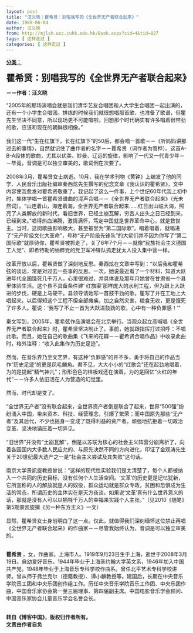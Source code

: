 ```yaml
---
layout: post
title: "汪义晓：瞿希贤：别唱我写的《全世界无产者联合起来》"
date: 1989-06-04
author: 汪义晓
from: http://mjlsh.usc.cuhk.edu.hk/Book.aspx?cid=4&tid=827
tags: [ 这样走过 ]
categories: [ 这样走过 ]
---
```


<div style="margin: 15px 10px 10px 0px;">
 <div>
  <span id="ctl00_ContentPlaceHolder1_chapter1_SubjectLabel" style="font-weight:bold;text-decoration:underline;">
   分类：
  </span>
 </div>
 <p>
  <strong>
   <font size="5">
    瞿希贤：别唱我写的《全世界无产者联合起来》
   </font>
  </strong>
 </p>
 <p>
  <strong>
   －－作者：汪义晓
  </strong>
 </p>
 <p>
  “2005年的那场演唱会就是我们清华艺友合唱团和人大学生合唱团一起出演的，还有一个小学生合唱团。排练的时候我们就很想唱那首歌，也准备了歌谱，但瞿先生坚决不同意，所以现场更不可能唱啦。回想那个时代确实有许多唱着很带劲的歌，应该和现在的朝鲜很相像。”
  <br/>
  <br/>
  我们这一代“生在红旗下，长在红旗下”的50后，都会唱一首歌－－《听妈妈讲那过去的事情》，自然就记住了曲作者的名字－－瞿希贤（词作者为管桦）。这首A-B-A段体的歌曲，尤其以优美、妙曼、辽远的旋律，影响了一代又一代青少年－－毕竟，音调是可以独立审美的，歌词倒在次要了。
  <br/>
  <br/>
  2008年3月，瞿希贤女士病逝。10月，我在学术刊物《黄钟》上编发了他的同学、人民音乐出版社编审秦西炫先生撰写的纪念文章《我认识的瞿希贤》，文中内容使我愈发对瞿希贤敬重了。我记起了这么一件事，上个世纪60年代我上初中时，集体学唱一首瞿希贤谱曲的混声合唱－－《全世界无产者联合起来》（光未然词）。“山连着山，海连着海，全世界无产者联合起来……红日出山临大海，照亮了人类解放的新时代，看旧世界，已经土崩瓦解，穷苦人出头之日已经到来，已经到来。”唱得热血沸腾，激情满怀，笃定中国就是世界革命中心，就是救世主。当时，这阕歌曲影响极大，甚至被誉为“第二国际歌”。唱着唱着，就唱进了“无产阶级文化大革命”，号称“无产阶级先锋队”的大佬们并不因为你写了“第二国际歌”就厚待你，瞿希贤被抓走了，关了6年7个月－－就像“民族社会主义德国工人党”、即希特勒的纳粹党的党卫军冲锋队抓走犹太人投入集中营一样。
  <br/>
  <br/>
  改革开放以后，瞿希贤做了深刻地反思。秦西炫在文章中写到：“以后我和瞿希弦的谈话，常是对过去一些事的反思。一次，她说最近看了一个材料，知道大跃进年代全国饿死几千万人，心里很难过，并具体说及那年月她曾在甘肃省一个县里体验生活。这个县不具备条件建‘ 红旗渠’那样庞大的水利工程，但为跟上大跃进的步伐，硬是上马硬干。县领导请她写一首鼓干劲的歌，瞿写了并在工地上大唱起来。以后得知这个工程不但全部瘫痪，加之自然灾害，粮食无收，更是饿死了许多人。瞿说：‘我写了不止一首为大跃进鼓劲的歌，心中有一种负罪感！’”
  <br/>
  <br/>
  秦文写到，2005年，瞿希弦作品演唱会在北京举行。当观众起立高喊唱《全世界无产者联合起来》时，瞿希贤坚决制止了。事前，她就跟指挥打过招呼：不唱此歌。而且，她在自己的歌曲集《飞来的花瓣－－瞿希贤合唱作品》中收录此曲时，格外注释：“收入此集作为历史足迹”。
  <br/>
  <br/>
  然而，在音乐界乃至文艺界，有这种“负罪感”的并不多，勇于将自己的作品当作“历史足迹”的更是凤毛麟角。君不见，大大小小的“红歌会”还在起劲地唱着，为的是提起“精气神儿”；形形色色的样板戏还在演着，为的是回忆“火红的年代”－－许多人依旧活在人为营造的幻觉里。
  <br/>
  <br/>
  然而，时代却是变了。
  <br/>
  <br/>
  “全世界无产者”没有联合起来，全世界资产者倒是联合了起来，世界“500强”纷纷涌入中国，带来资本、科技、经营理念，引爆了繁荣；而中国原先那些“无产者”及其后代，不少也摇身一变成了既得利益的资产者，顽强地抗拒着一切政治变革、坚决地镇压着一切异见。
  <br/>
  <br/>
  “旧世界”并没有“土崩瓦解”，倒是以苏联为核心的社会主义阵营分崩离析了，向着各国国内大多数人民应允的、与原先决然不同的方向进化，印证了金观涛先生关于20世纪最大遗产之一是“社会主义尝试及其失败”这句话。
  <br/>
  <br/>
  南京大学景凯旋教授曾说：“这样的现代性实验我们是太清楚了，每个人都被纳入一个共同的历史目标，没有任何个人生活空间。‘文革’的历史更是记忆犹新，它所宣称的人的解放就是人的奴役，群众运动就是群众专政，贫困和恐惧成为生活的常态，所谓历史的主体实在是天方夜谈。如果说‘文革’真有什么世界意义的话，那就是没有人可以以牺牲千万人的幸福来实践个人主张。”（见2010《随笔》第5期景凯旋撰《另一种东方主义》一文）
  <br/>
  <br/>
  显然，瞿希贤女士身前明白了这一点。仅此，就值得我们深刻缅怀这位禁止再唱《全世界无产者联合起来》的作曲家－－尽管我始终认为，音调是可以独立审美的。
 </p>
 <p>
  <br/>
  <strong>
   瞿希贤
  </strong>
  ，女，作曲家。上海市人。1919年9月23日生于上海，逝世于2008年3月19日。自幼爱好音乐。1944年毕业于上海圣约翰大学英文系，1946年加入中国共产党。1948年毕业于上海音乐专科学校作曲系。曾任北平艺术专科学校讲师。曾从师于弗兰克尔（德籍教授）、谭小麟教授等。建国后，长期在中央音乐学院音工团和中央乐团创作组工作。历任中央音乐学院音乐工作团、中央乐团作曲，中国音乐家协会第一至三届理事、第四届副主席。中国电影音乐学会顾问、中国音乐家协会儿童音乐学会名誉会长。
 </p>
 <p>
  <br/>
  <strong>
   转自《博客中国》，版权归作者所有。
   <br/>
   文责由作者自负
  </strong>
 </p>
</div>

